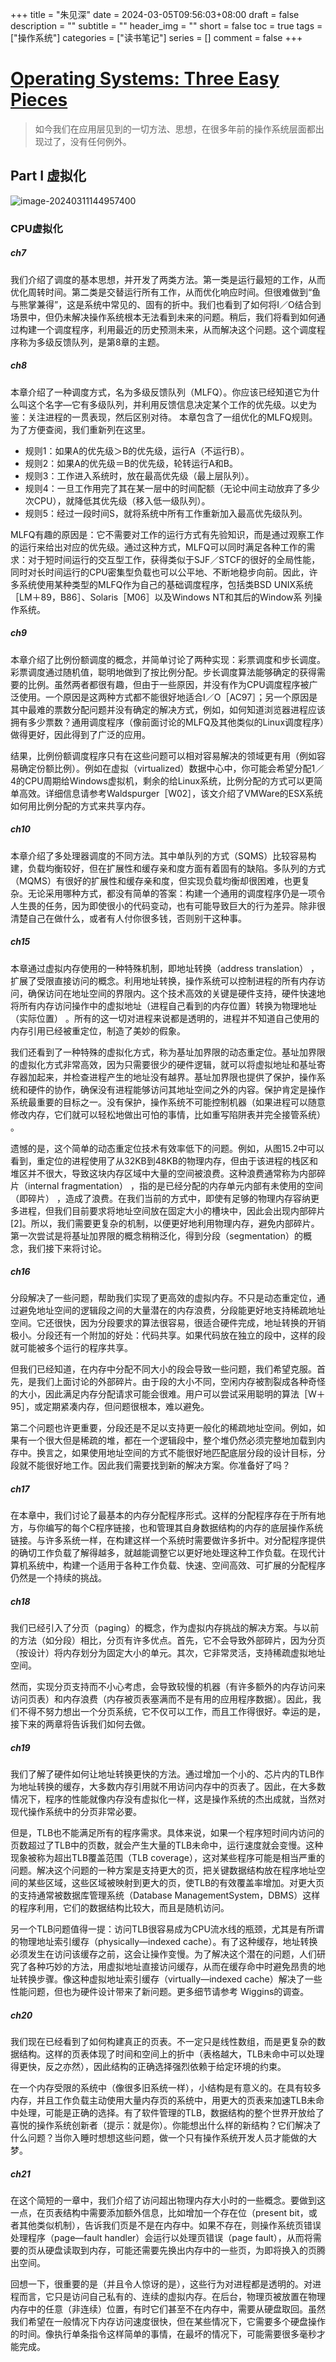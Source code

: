 +++
title = "朱见深"
date = 2024-03-05T09:56:03+08:00
draft = false
description = ""
subtitle = ""
header_img = ""
short = false
toc = true
tags = ["操作系统"]
categories = ["读书笔记"]
series = []
comment = false
+++

# [Operating Systems: Three Easy Pieces](https://pages.cs.wisc.edu/~remzi/OSTEP/)

>如今我们在应用层见到的一切方法、思想，在很多年前的操作系统层面都出现过了，没有任何例外。

## Part I 虚拟化

![image-20240311144957400](/image/2024/image-20240311144957400.png)

### CPU虚拟化

##### ch7
我们介绍了调度的基本思想，并开发了两类方法。第一类是运行最短的工作，从而优化周转时间。第二类是交替运行所有工作，从而优化响应时间。但很难做到“鱼与熊掌兼得”，这是系统中常见的、固有的折中。我们也看到了如何将I／O结合到场景中，但仍未解决操作系统根本无法看到未来的问题。稍后，我们将看到如何通过构建一个调度程序，利用最近的历史预测未来，从而解决这个问题。这个调度程序称为多级反馈队列，是第8章的主题。

##### ch8
本章介绍了一种调度方式，名为多级反馈队列（MLFQ）。你应该已经知道它为什么叫这个名字—它有多级队列，并利用反馈信息决定某个工作的优先级。以史为鉴：关注进程的一贯表现，然后区别对待。
本章包含了一组优化的MLFQ规则。为了方便查阅，我们重新列在这里。
- 规则1：如果A的优先级＞B的优先级，运行A（不运行B）。
- 规则2：如果A的优先级＝B的优先级，轮转运行A和B。
- 规则3：工作进入系统时，放在最高优先级（最上层队列）。
- 规则4：一旦工作用完了其在某一层中的时间配额（无论中间主动放弃了多少次CPU），就降低其优先级（移入低一级队列）。
- 规则5：经过一段时间S，就将系统中所有工作重新加入最高优先级队列。

MLFQ有趣的原因是：它不需要对工作的运行方式有先验知识，而是通过观察工作的运行来给出对应的优先级。通过这种方式，MLFQ可以同时满足各种工作的需求：对于短时间运行的交互型工作，获得类似于SJF／STCF的很好的全局性能，同时对长时间运行的CPU密集型负载也可以公平地、不断地稳步向前。因此，许多系统使用某种类型的MLFQ作为自己的基础调度程序，包括类BSD UNIX系统［LM＋89，B86］、Solaris［M06］以及Windows NT和其后的Window系 列操作系统。

##### ch9
本章介绍了比例份额调度的概念，并简单讨论了两种实现：彩票调度和步长调度。彩票调度通过随机值，聪明地做到了按比例分配。步长调度算法能够确定的获得需要的比例。虽然两者都很有趣，但由于一些原因，并没有作为CPU调度程序被广泛使用。一个原因是这两种方式都不能很好地适合I／O［AC97］；另一个原因是其中最难的票数分配问题并没有确定的解决方式，例如，如何知道浏览器进程应该拥有多少票数？通用调度程序（像前面讨论的MLFQ及其他类似的Linux调度程序）做得更好，因此得到了广泛的应用。

结果，比例份额调度程序只有在这些问题可以相对容易解决的领域更有用（例如容易确定份额比例）。例如在虚拟（virtualized）数据中心中，你可能会希望分配1／4的CPU周期给Windows虚拟机，剩余的给Linux系统，比例分配的方式可以更简单高效。详细信息请参考Waldspurger［W02］，该文介绍了VMWare的ESX系统如何用比例分配的方式来共享内存。

##### ch10

本章介绍了多处理器调度的不同方法。其中单队列的方式（SQMS）比较容易构建，负载均衡较好，但在扩展性和缓存亲和度方面有着固有的缺陷。多队列的方式（MQMS）有很好的扩展性和缓存亲和度，但实现负载均衡却很困难，也更复杂。无论采用哪种方式，都没有简单的答案：构建一个通用的调度程序仍是一项令人生畏的任务，因为即使很小的代码变动，也有可能导致巨大的行为差异。除非很清楚自己在做什么，或者有人付你很多钱，否则别干这种事。

##### ch15

本章通过虚拟内存使用的一种特殊机制，即地址转换（address translation） ，扩展了受限直接访问的概念。利用地址转换，操作系统可以控制进程的所有内存访问，确保访问在地址空间的界限内。这个技术高效的关键是硬件支持，硬件快速地将所有内存访问操作中的虚拟地址（进程自己看到的内存位置）转换为物理地址（实际位置） 。所有的这一切对进程来说都是透明的，进程并不知道自己使用的内存引用已经被重定位，制造了美妙的假象。

我们还看到了一种特殊的虚拟化方式，称为基址加界限的动态重定位。基址加界限的虚拟化方式非常高效，因为只需要很少的硬件逻辑，就可以将虚拟地址和基址寄存器加起来，并检查进程产生的地址没有越界。基址加界限也提供了保护，操作系统和硬件的协作，确保没有进程能够访问其地址空间之外的内容。保护肯定是操作系统最重要的目标之一。没有保护，操作系统不可能控制机器（如果进程可以随意修改内存，它们就可以轻松地做出可怕的事情，比如重写陷阱表并完全接管系统） 。

遗憾的是，这个简单的动态重定位技术有效率低下的问题。例如，从图15.2中可以看到，重定位的进程使用了从32KB到48KB的物理内存，但由于该进程的栈区和堆区并不很大，导致这块内存区域中大量的空间被浪费。这种浪费通常称为内部碎片（internal fragmentation） ，指的是已经分配的内存单元内部有未使用的空间（即碎片） ，造成了浪费。在我们当前的方式中，即使有足够的物理内存容纳更多进程，但我们目前要求将地址空间放在固定大小的槽块中，因此会出现内部碎片[2]。所以，我们需要更复杂的机制，以便更好地利用物理内存，避免内部碎片。第一次尝试是将基址加界限的概念稍稍泛化，得到分段（segmentation）的概念，我们接下来将讨论。

##### ch16
分段解决了一些问题，帮助我们实现了更高效的虚拟内存。不只是动态重定位，通过避免地址空间的逻辑段之间的大量潜在的内存浪费，分段能更好地支持稀疏地址空间。它还很快，因为分段要求的算法很容易，很适合硬件完成，地址转换的开销极小。分段还有一个附加的好处：代码共享。如果代码放在独立的段中，这样的段就可能被多个运行的程序共享。

但我们已经知道，在内存中分配不同大小的段会导致一些问题，我们希望克服。首先，是我们上面讨论的外部碎片。由于段的大小不同，空闲内存被割裂成各种奇怪的大小，因此满足内存分配请求可能会很难。用户可以尝试采用聪明的算法［W＋95］，或定期紧凑内存，但问题很根本，难以避免。

第二个问题也许更重要，分段还是不足以支持更一般化的稀疏地址空间。例如，如果有一个很大但是稀疏的堆，都在一个逻辑段中，整个堆仍然必须完整地加载到内存中。换言之，如果使用地址空间的方式不能很好地匹配底层分段的设计目标，分段就不能很好地工作。因此我们需要找到新的解决方案。你准备好了吗？

##### ch17
在本章中，我们讨论了最基本的内存分配程序形式。这样的分配程序存在于所有地方，与你编写的每个C程序链接，也和管理其自身数据结构的内存的底层操作系统链接。与许多系统一样，在构建这样一个系统时需要做许多折中。对分配程序提供的确切工作负载了解得越多，就越能调整它以更好地处理这种工作负载。在现代计算机系统中，构建一个适用于各种工作负载、快速、空间高效、可扩展的分配程序仍然是一个持续的挑战。

##### ch18
我们已经引入了分页（paging）的概念，作为虚拟内存挑战的解决方案。与以前的方法（如分段）相比，分页有许多优点。首先，它不会导致外部碎片，因为分页（按设计）将内存划分为固定大小的单元。其次，它非常灵活，支持稀疏虚拟地址空间。

然而，实现分页支持而不小心考虑，会导致较慢的机器（有许多额外的内存访问来访问页表）和内存浪费（内存被页表塞满而不是有用的应用程序数据）。因此，我们不得不努力想出一个分页系统，它不仅可以工作，而且工作得很好。幸运的是，接下来的两章将告诉我们如何去做。

##### ch19
我们了解了硬件如何让地址转换更快的方法。通过增加一个小的、芯片内的TLB作为地址转换的缓存，大多数内存引用就不用访问内存中的页表了。因此，在大多数情况下，程序的性能就像内存没有虚拟化一样，这是操作系统的杰出成就，当然对现代操作系统中的分页非常必要。

但是，TLB也不能满足所有的程序需求。具体来说，如果一个程序短时间内访问的页数超过了TLB中的页数，就会产生大量的TLB未命中，运行速度就会变慢。这种现象被称为超出TLB覆盖范围（TLB coverage），这对某些程序可能是相当严重的问题。解决这个问题的一种方案是支持更大的页，把关键数据结构放在程序地址空间的某些区域，这些区域被映射到更大的页，使TLB的有效覆盖率增加。对更大页的支持通常被数据库管理系统（Database ManagementSystem，DBMS）这样的程序利用，它们的数据结构比较大，而且是随机访问。

另一个TLB问题值得一提：访问TLB很容易成为CPU流水线的瓶颈，尤其是有所谓的物理地址索引缓存（physically—indexed cache）。有了这种缓存，地址转换必须发生在访问该缓存之前，这会让操作变慢。为了解决这个潜在的问题，人们研究了各种巧妙的方法，用虚拟地址直接访问缓存，从而在缓存命中时避免昂贵的地址转换步骤。像这种虚拟地址索引缓存（virtually—indexed cache）解决了一些性能问题，但也为硬件设计带来了新问题。更多细节请参考 Wiggins的调查。

##### ch20
我们现在已经看到了如何构建真正的页表。不一定只是线性数组，而是更复杂的数据结构。这样的页表体现了时间和空间上的折中（表格越大，TLB未命中可以处理得更快，反之亦然），因此结构的正确选择强烈依赖于给定环境的约束。

在一个内存受限的系统中（像很多旧系统一样），小结构是有意义的。在具有较多内存，并且工作负载主动使用大量内存页的系统中，用更大的页表来加速TLB未命中处理，可能是正确的选择。有了软件管理的TLB，数据结构的整个世界开放给了喜悦的操作系统创新者（提示：就是你）。你能想出什么样的新结构？它们解决了什么问题？当你入睡时想想这些问题，做一个只有操作系统开发人员才能做的大梦。

##### ch21
在这个简短的一章中，我们介绍了访问超出物理内存大小时的一些概念。要做到这一点，在页表结构中需要添加额外信息，比如增加一个存在位（present bit，或者其他类似机制），告诉我们页是不是在内存中。如果不存在，则操作系统页错误处理程序（page—fault handler）会运行以处理页错误（page fault），从而将需要的页从硬盘读取到内存，可能还需要先换出内存中的一些页，为即将换入的页腾出空间。

回想一下，很重要的是（并且令人惊讶的是），这些行为对进程都是透明的。对进程而言，它只是访问自己私有的、连续的虚拟内存。在后台，物理页被放置在物理内存中的任意（非连续）位置，有时它们甚至不在内存中，需要从硬盘取回。虽然我们希望在一般情况下内存访问速度很快，但在某些情况下，它需要多个硬盘操作的时间。像执行单条指令这样简单的事情，在最坏的情况下，可能需要很多毫秒才能完成。

